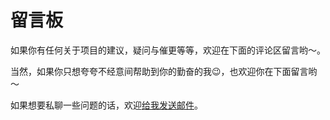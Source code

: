 # 留言板
如果你有任何关于项目的建议，疑问与催更等等，欢迎在下面的评论区留言哟～。

当然，如果你只想夸夸不经意间帮助到你的勤奋的我😉，也欢迎你在下面留言哟～

如果想要私聊一些问题的话，欢迎<a href="mailto:Kim.Yang.YJ@outlook.com">给我发送邮件</a>。



<!-- 评论模块，不可删除 -->
<Vssue  />